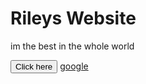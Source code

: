 <h1> Rileys Website </h1>
<p> im the best in the whole world</p>
<button> Click here </button>
<a href="https://www.google.com.au/">google</a>
